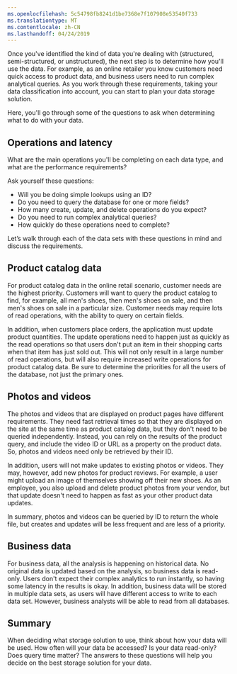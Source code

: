 ```yaml
---
ms.openlocfilehash: 5c54798fb8241d1be7368e7f107908e53540f733
ms.translationtype: MT
ms.contentlocale: zh-CN
ms.lasthandoff: 04/24/2019
---
```

Once you've identified the kind of data you're dealing with (structured, semi-structured, or unstructured), the next step is to determine how you'll use the data. For example, as an online retailer you know customers need quick access to product data, and business users need to run complex analytical queries. As you work through these requirements, taking your data classification into account, you can start to plan your data storage solution.

Here, you'll go through some of the questions to ask when determining what to do with your data.

## <a name="operations-and-latency"></a>Operations and latency

What are the main operations you'll be completing on each data type, and what are the performance requirements?

Ask yourself these questions:

* Will you be doing simple lookups using an ID?
* Do you need to query the database for one or more fields?
* How many create, update, and delete operations do you expect?
* Do you need to run complex analytical queries?
* How quickly do these operations need to complete?

Let’s walk through each of the data sets with these questions in mind and discuss the requirements.

## <a name="product-catalog-data"></a>Product catalog data

For product catalog data in the online retail scenario, customer needs are the highest priority. Customers will want to query the product catalog to find, for example, all men's shoes, then men's shoes on sale, and then men's shoes on sale in a particular size. Customer needs may require lots of read operations, with the ability to query on certain fields.

In addition, when customers place orders, the application must update product quantities. The update operations need to happen just as quickly as the read operations so that users don't put an item in their shopping carts when that item has just sold out. This will not only result in a large number of read operations, but will also require increased write operations for product catalog data. Be sure to determine the priorities for all the users of the database, not just the primary ones.

## <a name="photos-and-videos"></a>Photos and videos

The photos and videos that are displayed on product pages have different requirements. They need fast retrieval times so that they are displayed on the site at the same time as product catalog data, but they don't need to be queried independently. Instead, you can rely on the results of the product query, and include the video ID or URL as a property on the product data. So, photos and videos need only be retrieved by their ID.

In addition, users will not make updates to existing photos or videos. They may, however, add new photos for product reviews. For example, a user might upload an image of themselves showing off their new shoes. As an employee, you also upload and delete product photos from your vendor, but that update doesn't need to happen as fast as your other product data updates. 

In summary, photos and videos can be queried by ID to return the whole file, but creates and updates will be less frequent and are less of a priority.  

## <a name="business-data"></a>Business data

For business data, all the analysis is happening on historical data. No original data is updated based on the analysis, so business data is read-only. Users don't expect their complex analytics to run instantly, so having some latency in the results is okay. In addition, business data will be stored in multiple data sets, as users will have different access to write to each data set. However, business analysts will be able to read from all databases.

## <a name="summary"></a>Summary

When deciding what storage solution to use, think about how your data will be used. How often will your data be accessed? Is your data read-only? Does query time matter? The answers to these questions will help you decide on the best storage solution for your data.